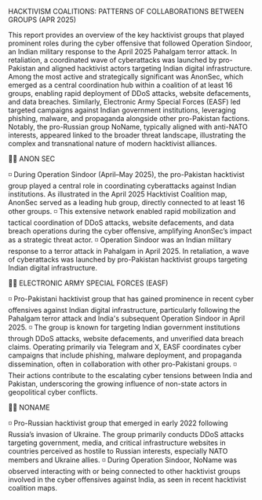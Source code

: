 
HACKTIVISM COALITIONS: PATTERNS OF COLLABORATIONS BETWEEN GROUPS (APR 2025)

This report provides an overview of the key hacktivist groups that played prominent roles during the cyber offensive that followed Operation Sindoor, an Indian military response to the April 2025 Pahalgam terror attack. In retaliation, a coordinated wave of cyberattacks was launched by pro-Pakistan and aligned hacktivist actors targeting Indian digital infrastructure. Among the most active and strategically significant was AnonSec, which emerged as a central coordination hub within a coalition of at least 16 groups, enabling rapid deployment of DDoS attacks, website defacements, and data breaches. Similarly, Electronic Army Special Forces (EASF) led targeted campaigns against Indian government institutions, leveraging phishing, malware, and propaganda alongside other pro-Pakistan factions. Notably, the pro-Russian group NoName, typically aligned with anti-NATO interests, appeared linked to the broader threat landscape, illustrating the complex and transnational nature of modern hacktivist alliances.

👨‍💻 ANON SEC

◽ During Operation Sindoor (April–May 2025), the pro-Pakistan hacktivist group played a central role in coordinating cyberattacks against Indian institutions. As illustrated in the April 2025 Hacktivist Coalition map, AnonSec served as a leading hub group, directly connected to at least 16 other groups.
◽ This extensive network enabled rapid mobilization and tactical coordination of DDoS attacks, website defacements, and data breach operations during the cyber offensive, amplifying AnonSec’s impact as a strategic threat actor.
◽ Operation Sindoor was an Indian military response to a terror attack in Pahalgam in April 2025. In retaliation, a wave of cyberattacks was launched by pro-Pakistan hacktivist groups targeting Indian digital infrastructure. 


👨‍💻 ELECTRONIC ARMY SPECIAL FORCES (EASF)

◽ Pro-Pakistani hacktivist group that has gained prominence in recent cyber offensives against Indian digital infrastructure, particularly following the Pahalgam terror attack and India's subsequent Operation Sindoor in April 2025.
◽ The group is known for targeting Indian government institutions through DDoS attacks, website defacements, and unverified data breach claims. Operating primarily via Telegram and X, EASF coordinates cyber campaigns that include phishing, malware deployment, and propaganda dissemination, often in collaboration with other pro-Pakistani groups. 
◽ Their actions contribute to the escalating cyber tensions between India and Pakistan, underscoring the growing influence of non-state actors in geopolitical cyber conflicts.


👨‍💻 NONAME

◽ Pro-Russian hacktivist group that emerged in early 2022 following Russia’s invasion of Ukraine. The group primarily conducts DDoS attacks targeting government, media, and critical infrastructure websites in countries perceived as hostile to Russian interests, especially NATO members and Ukraine allies.
◽ During Operation Sindoor, NoName was observed interacting with or being connected to other hacktivist groups involved in the cyber offensives against India, as seen in recent hacktivist coalition maps.




